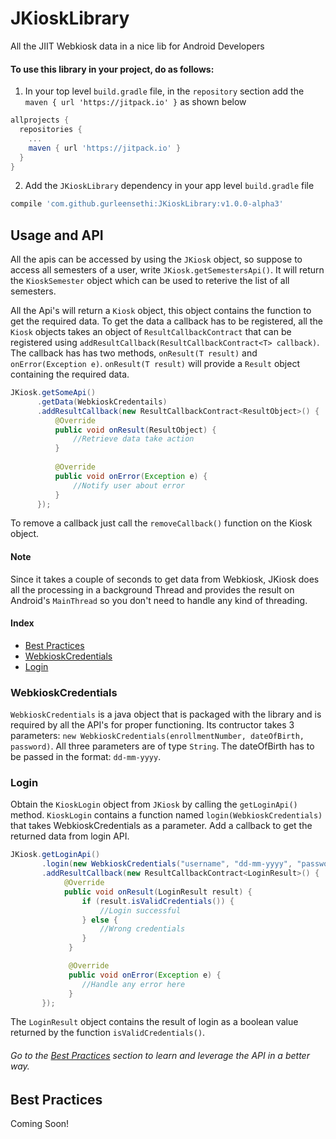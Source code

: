 # JKioskLibrary
All the JIIT Webkiosk data in a nice lib for Android Developers

#### To use this library in your project, do as follows:

1. In your top level `build.gradle` file, in the `repository` section add the `maven { url 'https://jitpack.io' }` as shown below
```gradle
allprojects {
  repositories {
    ...
    maven { url 'https://jitpack.io' }
  }
}
```
2. Add the `JKioskLibrary` dependency in your app level `build.gradle` file
```gradle
compile 'com.github.gurleensethi:JKioskLibrary:v1.0.0-alpha3'
```
## Usage and API
All the apis can be accessed by using the `JKiosk` object, so suppose to access all semesters of a user, write `JKiosk.getSemestersApi()`. It will return the `KioskSemester` object which can be used to reterive the list of all semesters.

All the Api's will return a `Kiosk` object, this object contains the function to get the required data. To get the data a callback has to be registered, all the `Kiosk` objects takes an object of `ResultCallbackContract` that can be registered using `addResultCallback(ResultCallbackContract<T> callback)`. The callback has has two methods, `onResult(T result)` and `onError(Exception e)`. `onResult(T result)` will provide a `Result` object containing the required data.

```java
JKiosk.getSomeApi()
      .getData(WebkioskCredentails)
      .addResultCallback(new ResultCallbackContract<ResultObject>() {
          @Override
          public void onResult(ResultObject) {
              //Retrieve data take action
          }
          
          @Override
          public void onError(Exception e) {
              //Notify user about error
          }
      });
```

To remove a callback just call the `removeCallback()` function on the Kiosk object.
#### Note
Since it takes a couple of seconds to get data from Webkiosk, JKiosk does all the processing in a background Thread and provides the result on Android's `MainThread` so you don't need to handle any kind of threading.

#### Index
* [Best Practices](#best-practices)
* [WebkioskCredentials](#webkioskcredentials)
* [Login](#login)

### WebkioskCredentials
`WebkioskCredentials` is a java object that is packaged with the library and is required by all the API's for proper functioning. Its contructor takes 3 parameters: `new WebkioskCredentials(enrollmentNumber, dateOfBirth, password)`. All three parameters are of type `String`. The dateOfBirth has to be passed in the format: `dd-mm-yyyy`.

### Login
Obtain the `KioskLogin` object from `JKiosk` by calling the `getLoginApi()` method.
`KioskLogin` contains a function named `login(WebkioskCredentials)` that takes WebkioskCredentials as a parameter. Add a callback to get the returned data from login API.
```java
JKiosk.getLoginApi()
       .login(new WebkioskCredentials("username", "dd-mm-yyyy", "password"))
       .addResultCallback(new ResultCallbackContract<LoginResult>() {
            @Override
            public void onResult(LoginResult result) {
                if (result.isValidCredentials()) {
                    //Login successful
                } else {
                    //Wrong credentials
                }
             }

             @Override
             public void onError(Exception e) {
                //Handle any error here
             }
       });
```
The `LoginResult` object contains the result of login as a boolean value returned by the function `isValidCredentials()`.
###### Go to the [Best Practices](#best-practices) section to learn and leverage the API in a better way.

## Best Practices
Coming Soon!
